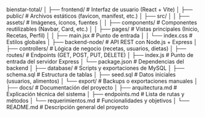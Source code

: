 bienstar-total/
│
├── frontend/                  # Interfaz de usuario (React + Vite)
│   ├── public/                # Archivos estáticos (favicon, manifest, etc.)
│   ├── src/
│   │   ├── assets/            # Imágenes, íconos, fuentes
│   │   ├── components/        # Componentes reutilizables (Navbar, Card, etc.)
│   │   ├── pages/             # Vistas principales (Inicio, Recetas, Perfil)
│   │   ├── main.jsx           # Punto de entrada
│   │   └── index.css          # Estilos globales
│
├── backend-node/             # API REST con Node.js + Express
│   ├── controllers/          # Lógica de negocio (recetas, usuarios, dietas)
│   ├── routes/               # Endpoints (GET, POST, PUT, DELETE)
│   ├── index.js              # Punto de entrada del servidor Express
│   └── package.json          # Dependencias del backend
│
├── database/                 # Scripts y exportaciones de MySQL
│   ├── schema.sql            # Estructura de tablas
│   ├── seed.sql              # Datos iniciales (usuarios, alimentos)
│   └── export/               # Backups o exportaciones manuales
│
├── docs/                     # Documentación del proyecto
│   ├── arquitectura.md       # Explicación técnica del sistema
│   ├── endpoints.md          # Lista de rutas y métodos
│   └── requerimientos.md     # Funcionalidades y objetivos
│
└── README.md                 # Descripción general del proyecto
